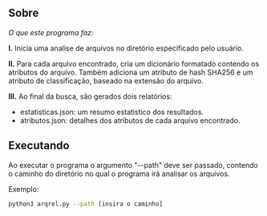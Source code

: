 ## Sobre
*O que este programa faz:*

**I.** Inicia uma analise de arquivos no diretório especificado pelo usuário.

**II.** Para cada arquivo encontrado, cria um dicionário formatado contendo os atributos do arquivo. Também adiciona um atributo de hash SHA256 e um atributo de classificação, baseado na extensão do arquivo.

**III.** Ao final da busca, são gerados dois relatórios:<br>
+ estatisticas.json: um resumo estatístico dos resultados.<br>
+ atributos.json: detalhes dos atributos de cada arquivo encontrado.<br>

## Executando
Ao executar o programa o argumento "--path" deve ser passado, contendo o caminho do diretório no qual o programa irá analisar os arquivos.<br>

Exemplo:

```sh
python3 arqrel.py --path [insira o caminho]
